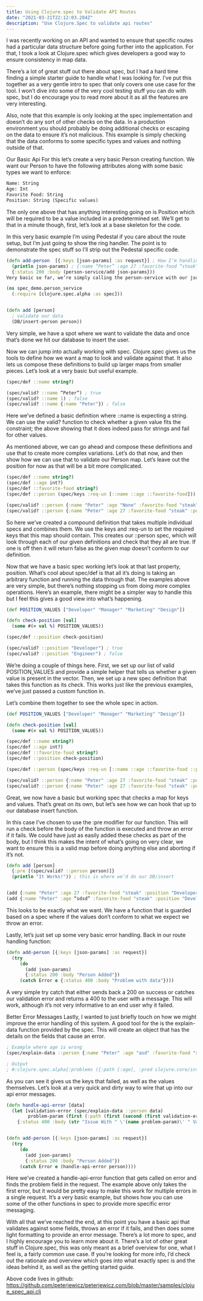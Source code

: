 ```yaml
---
title: Using Clojure.spec to Validate API Routes
date: "2021-03-21T22:12:03.284Z"
description: "Use Clojure.Spec to validate api routes"
---
```



I was recently working on an API and wanted to ensure that specific routes had a particular data structure before going further into the application. For that, I took a look at Clojure.spec which gives developers a good way to ensure consistency in map data.

There’s a lot of great stuff out there about spec, but I had a hard time finding a simple starter guide to handle what I was looking for. I’ve put this together as a very gentle intro to spec that only covers one use case for the tool. I won’t dive into some of the very cool testing stuff you can do with spec, but I do encourage you to read more about it as all the features are very interesting.

Also, note that this example is only looking at the spec implementation and doesn’t do any sort of other checks on the data. In a production environment you should probably be doing additional checks or escaping on the data to ensure it’s not malicious. This example is simply checking that the data conforms to some specific types and values and nothing outside of that.

Our Basic Api
For this let’s create a very basic Person creating function. We want our Person to have the following attributes along with some basic types we want to enforce:

```clojure
Name: String
Age: Int
Favorite Food: String
Position: String (Specific values)
```

The only one above that has anything interesting going on is Position which will be required to be a value included in a predetermined set. We’ll get to that in a minute though, first, let’s look at a base skeleton for the code.

In this very basic example I’m using Pedestal if you care about the route setup, but I’m just going to show the ring handler. The point is to demonstrate the spec stuff so I’ll strip out the Pedestal specific code.

```clojure
(defn add-person  [{:keys [json-params] :as request}] ; How I’m handling the data, this may vary depending on your setup
  (println json-params) ; {:name “Peter” :age 27 :favorite-food “steak” :position “developer”}
  {:status 200 :body (person-service/add json-params}))
Very basic so far, we’re simply calling the person-service with our json-params which you can see is a basic person map. Let’s fill out the bones for the person-service.

(ns spec_demo.person_service
  (:require [clojure.spec.alpha :as spec]))


(defn add [person]
  ; validate our data
  (DB/insert-person person))
```

Very simple, we have a spot where we want to validate the data and once that’s done we hit our database to insert the user.

Now we can jump into actually working with spec. Clojure.spec gives us the tools to define how we want a map to look and validate against that. It also lets us compose these definitions to build up larger maps from smaller pieces. Let’s look at a very basic but useful example.

```clojure
(spec/def ::name string?)

(spec/valid? ::name “Peter”) ; true
(spec/valid? ::name 1) ; false
(spec/valid? ::name {:name "Peter"}) ; false
```

Here we’ve defined a basic definition where ::name is expecting a string. We can use the valid? function to check whether a given value fits the constraint; the above showing that it does indeed pass for strings and fail for other values.

As mentioned above, we can go ahead and compose these definitions and use that to create more complex variations. Let’s do that now, and then show how we can use that to validate our Person map. Let’s leave out the position for now as that will be a bit more complicated.

```clojure
(spec/def ::name string?)
(spec/def ::age int?)
(spec/def ::favorite-food string?)
(spec/def ::person (spec/keys :req-un [::name ::age ::favorite-food]))

(spec/valid? ::person {:name "Peter" :age "None" :favorite-food "steak" :position "developer"}) ; false
(spec/valid? ::person {:name "Peter" :age 27 :favorite-food "steak" :position "developer"}) ; true
```

So here we’ve created a compound definition that takes multiple individual specs and combines them. We use the keys and :req-un to set the required keys that this map should contain. This creates our ::person spec, which will look through each of our given definitions and check that they all are true. If one is off then it will return false as the given map doesn’t conform to our definition.

Now that we have a basic spec working let’s look at that last property, position. What’s cool about spec/def is that all it’s doing is taking an arbitrary function and running the data through that. The examples above are very simple, but there’s nothing stopping us from doing more complex operations. Here’s an example, there might be a simpler way to handle this but I feel this gives a good view into what’s happening.

```clojure
(def POSITION_VALUES ["Developer" "Manager" "Marketing" "Design"])

(defn check-position [val]
  (some #(= val %) POSITION_VALUES))

(spec/def ::position check-position)

(spec/valid? ::position "Developer") ; true
(spec/valid? ::position "Engineer") ; false
```

We’re doing a couple of things here. First, we set up our list of valid POSITION_VALUES and provide a simple helper that tells us whether a given value is present in the vector. Then, we set up a new spec definition that takes this function as its check. This works just like the previous examples, we’ve just passed a custom function in.

Let’s combine them together to see the whole spec in action.

```clojure
(def POSITION_VALUES ["Developer" "Manager" "Marketing" "Design"])

(defn check-position [val]
  (some #(= val %) POSITION_VALUES))

(spec/def ::name string?)
(spec/def ::age int?)
(spec/def ::favorite-food string?)
(spec/def ::position check-position)

(spec/def ::person (spec/keys :req-un [::name ::age ::favorite-food ::position]))

(spec/valid? ::person {:name "Peter" :age 27 :favorite-food "steak" :position "Developer"}) ;true
(spec/valid? ::person {:name "Peter" :age 27 :favorite-food "steak" :position "Engineering"}) ; false
```


Great, we now have a basic but working spec that checks a map for keys and values. That’s great on its own, but let’s see how we can hook that up to our database insert function.

In this case I’ve chosen to use the :pre modifier for our function. This will run a check before the body of the function is executed and throw an error if it fails. We could have just as easily added these checks as part of the body, but I think this makes the intent of what’s going on very clear, we want to ensure this is a valid map before doing anything else and aborting if it’s not.

```clojure
(defn add [person]
  {:pre [(spec/valid? ::person person)]}
  (println "It Works!")) ; this is where we’d do our DB/insert


(add {:name "Peter" :age 27 :favorite-food "steak" :position "Developer"}) ; It Works!
(add {:name "Peter" :age “sdsd” :favorite-food "steak" :position "Developer"} ; error
```


This looks to be exactly what we want. We have a function that is guarded based on a spec where if the values don’t conform to what we expect we throw an error.

Lastly, let’s just set up some very basic error handling. Back in our route handling function:

```clojure
(defn add-person [{:keys [json-params] :as request}]
  (try
     (do
       (add json-params)
       {:status 200 :body "Person Added"})
     (catch Error e {:status 400 :body "Problem with data"})))
```

A very simple try catch that either sends back a 200 on success or catches our validation error and returns a 400 to the user with a message. This will work, although it’s not very informative to an end user why it failed.

Better Error Messages
Lastly, I wanted to just briefly touch on how we might improve the error handling of this system. A good tool for the is the explain-data function provided by the spec. This will create an object that has the details on the fields that cause an error.

```clojure
; Example where age is wrong
(spec/explain-data ::person {:name "Peter" :age "asd" :favorite-food "steak" :position "Developer"})

; Output
; #:clojure.spec.alpha{:problems ({:path [:age], :pred clojure.core/int?, :val "asd", :via [:spec_demo.person_service/person :spec_demo.person_service/age], :in [:age]}), :spec :spec_demo.person_service/person, :value {:name "Peter", :age "asd", :favorite-food "steak", :position "Developer"}}
```

As you can see it gives us the keys that failed, as well as the values themselves. Let’s look at a very quick and dirty way to wire that up into our api error messages.

```clojure
(defn handle-api-error [data]
  (let [validation-error (spec/explain-data ::person data)
        problem-param (first (:path (first (second (first validation-error)))))]
    {:status 400 :body (str "Issue With " \'(name problem-param)\' " Value.")}))


(defn add-person [{:keys [json-params] :as request}]
  (try
     (do
       (add json-params)
       {:status 200 :body "Person Added"})
     (catch Error e (handle-api-error person))))
```

Here we’ve created a handle-api-error function that gets called on error and finds the problem field in the request. The example above only takes the first error, but it would be pretty easy to make this work for multiple errors in a single request. It’s a very basic example, but shows how you can use some of the other functions in spec to provide more specific error messaging.

With all that we’ve reached the end, at this point you have a basic api that validates against some fields, throws an error if it fails, and then does some light formatting to provide an error message. There’s a lot more to spec, and I highly encourage you to learn more about it. There’s a lot of other great stuff in Clojure.spec, this was only meant as a brief overview for one, what I feel is, a fairly common use case. If you’re looking for more info, I’d check out the rationale and overview which goes into what exactly spec is and the ideas behind it, as well as the getting started guide.

Above code lives in github: https://github.com/peterjewicz/peterjewicz.com/blob/master/samples/clojue_spec_api.clj
